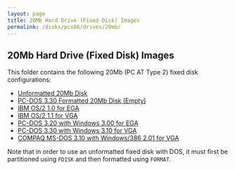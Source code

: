 ```yaml
---
layout: page
title: 20Mb Hard Drive (Fixed Disk) Images
permalink: /disks/pcx86/drives/20mb/
---
```


20Mb Hard Drive (Fixed Disk) Images
-----------------------------------

This folder contains the following 20Mb (PC AT Type 2) fixed disk configurations:

* [Unformatted 20Mb Disk](unformatted-at2.xml)
* [PC-DOS 3.30 Formatted 20Mb Disk (Empty)](pcdos330-empty-at2.xml)
* [IBM OS/2 1.0 for EGA](ibmos210-ega-at2.xml)
* [IBM OS/2 1.1 for VGA](ibmos211-vga-at2.xml)
* [PC-DOS 3.20 with Windows 3.00 for EGA](pcdos320-win300-ega-at2.xml)
* [PC-DOS 3.30 with Windows 3.10 for VGA](pcdos330-win310-vga-at2.xml)
* [COMPAQ MS-DOS 3.10 with Windows/386 2.01 for VGA](compaq310-win386201-vga-at2.xml)

Note that in order to use an unformatted fixed disk with DOS, it must first be partitioned using `FDISK` and then
formatted using `FORMAT`.
